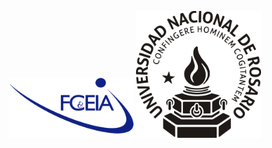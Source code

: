<p float="left">
  <img src="/assets/FCEIA-logo.png" width="200" />
  <img src="/assets/LOGO-UNR-NEGRO.png" width="200" /> 
</p>
